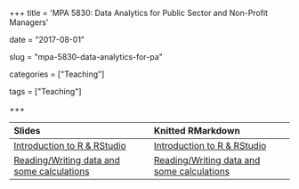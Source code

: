 +++
title = 'MPA 5830: Data Analytics for Public Sector and Non-Profit Managers'

date = "2017-08-01"

slug =  "mpa-5830-data-analytics-for-pa"

categories = ["Teaching"]

tags = ["Teaching"]

+++


| Slides | Knitted RMarkdown |
| :----  | :-----            |
| [Introduction to R & RStudio](https://aniruhil.org/teaching/danalytics/presentations/Module01Pres.html) | [Introduction to R & RStudio](https://aniruhil.org/teaching/danalytics/Module01.html) |
| [Reading/Writing data and some calculations](https://aniruhil.org/teaching/danalytics/presentations/Module01Pres.html) | [Reading/Writing data and some calculations](https://aniruhil.org/teaching/danalytics/Module01.html) |







 
